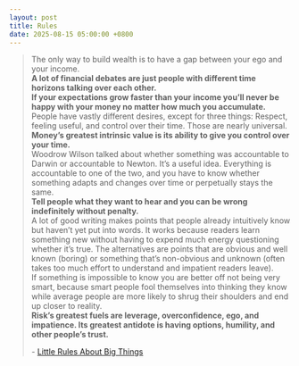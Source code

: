 ```yaml
---
layout: post
title: Rules
date: 2025-08-15 05:00:00 +0800
---
```

> The only way to build wealth is to have a gap between your ego and your income.  
> **A lot of financial debates are just people with different time horizons talking over each other.**  
> **If your expectations grow faster than your income you’ll never be happy with your money no matter how much you accumulate.**  
> People have vastly different desires, except for three things: Respect, feeling useful, and control over their time. Those are nearly universal.  
> **Money’s greatest intrinsic value is its ability to give you control over your time.**  
> Woodrow Wilson talked about whether something was accountable to Darwin or accountable to Newton. It’s a useful idea. Everything is accountable to one of the two, and you have to know whether something adapts and changes over time or perpetually stays the same.  
> **Tell people what they want to hear and you can be wrong indefinitely without penalty.**  
> A lot of good writing makes points that people already intuitively know but haven’t yet put into words. It works because readers learn something new without having to expend much energy questioning whether it’s true. The alternatives are points that are obvious and well known (boring) or something that’s non-obvious and unknown (often takes too much effort to understand and impatient readers leave).  
> If something is impossible to know you are better off not being very smart, because smart people fool themselves into thinking they know while average people are more likely to shrug their shoulders and end up closer to reality.  
> **Risk’s greatest fuels are leverage, overconfidence, ego, and impatience. Its greatest antidote is having options, humility, and other people’s trust.**  
>
> \- [Little Rules About Big Things](https://collabfund.com/blog/little-rules-about-big-things/)  
